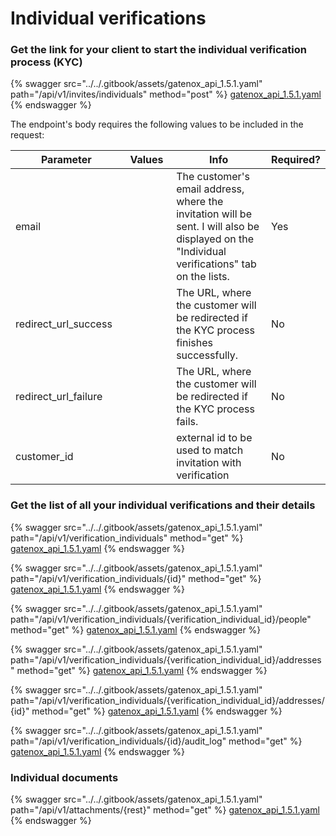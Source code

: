 # Individual verifications

### Get the link for your client to start the individual verification process (KYC)

{% swagger src="../../.gitbook/assets/gatenox_api_1.5.1.yaml" path="/api/v1/invites/individuals" method="post" %}
[gatenox_api_1.5.1.yaml](../../.gitbook/assets/gatenox_api_1.5.1.yaml)
{% endswagger %}

The endpoint's body requires the following values to be included in the request:

<table><thead><tr><th width="203">Parameter</th><th width="109">Values</th><th width="316">Info</th><th>Required?</th></tr></thead><tbody><tr><td>email</td><td></td><td>The customer's email address, where the invitation will be sent. I will also be displayed on the "Individual verifications" tab on the lists.</td><td>Yes</td></tr><tr><td>redirect_url_success</td><td></td><td>The URL, where the customer will be redirected if the KYC process finishes successfully.</td><td>No</td></tr><tr><td>redirect_url_failure</td><td></td><td>The URL, where the customer will be redirected if the KYC process fails.</td><td>No</td></tr><tr><td>customer_id</td><td></td><td>external id to be used to match invitation with verification</td><td>No</td></tr></tbody></table>

### Get the list of all your individual verifications and their details

{% swagger src="../../.gitbook/assets/gatenox_api_1.5.1.yaml" path="/api/v1/verification_individuals" method="get" %}
[gatenox_api_1.5.1.yaml](../../.gitbook/assets/gatenox_api_1.5.1.yaml)
{% endswagger %}

{% swagger src="../../.gitbook/assets/gatenox_api_1.5.1.yaml" path="/api/v1/verification_individuals/{id}" method="get" %}
[gatenox_api_1.5.1.yaml](../../.gitbook/assets/gatenox_api_1.5.1.yaml)
{% endswagger %}

{% swagger src="../../.gitbook/assets/gatenox_api_1.5.1.yaml" path="/api/v1/verification_individuals/{verification_individual_id}/people" method="get" %}
[gatenox_api_1.5.1.yaml](../../.gitbook/assets/gatenox_api_1.5.1.yaml)
{% endswagger %}

{% swagger src="../../.gitbook/assets/gatenox_api_1.5.1.yaml" path="/api/v1/verification_individuals/{verification_individual_id}/addresses" method="get" %}
[gatenox_api_1.5.1.yaml](../../.gitbook/assets/gatenox_api_1.5.1.yaml)
{% endswagger %}

{% swagger src="../../.gitbook/assets/gatenox_api_1.5.1.yaml" path="/api/v1/verification_individuals/{verification_individual_id}/addresses/{id}" method="get" %}
[gatenox_api_1.5.1.yaml](../../.gitbook/assets/gatenox_api_1.5.1.yaml)
{% endswagger %}

{% swagger src="../../.gitbook/assets/gatenox_api_1.5.1.yaml" path="/api/v1/verification_individuals/{id}/audit_log" method="get" %}
[gatenox_api_1.5.1.yaml](../../.gitbook/assets/gatenox_api_1.5.1.yaml)
{% endswagger %}

### Individual documents&#x20;

{% swagger src="../../.gitbook/assets/gatenox_api_1.5.1.yaml" path="/api/v1/attachments/{rest}" method="get" %}
[gatenox_api_1.5.1.yaml](../../.gitbook/assets/gatenox_api_1.5.1.yaml)
{% endswagger %}
